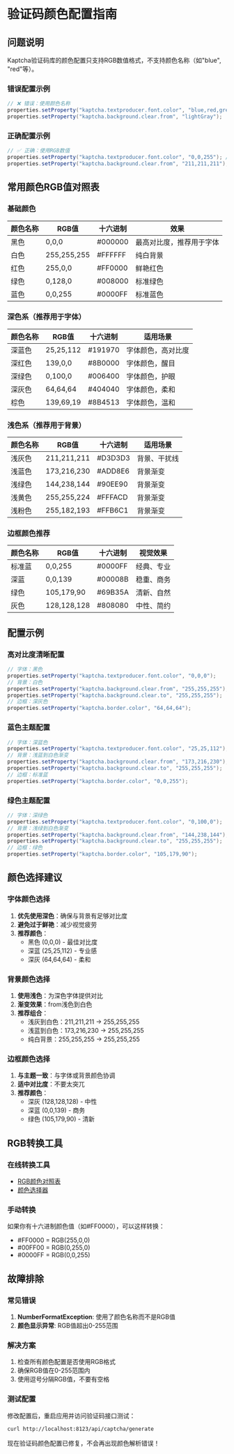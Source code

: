 # 验证码颜色配置指南

## 问题说明

Kaptcha验证码库的颜色配置只支持RGB数值格式，不支持颜色名称（如"blue", "red"等）。

### 错误配置示例
```java
// ❌ 错误：使用颜色名称
properties.setProperty("kaptcha.textproducer.font.color", "blue,red,green");
properties.setProperty("kaptcha.background.clear.from", "lightGray");
```

### 正确配置示例
```java
// ✅ 正确：使用RGB数值
properties.setProperty("kaptcha.textproducer.font.color", "0,0,255"); // 蓝色
properties.setProperty("kaptcha.background.clear.from", "211,211,211"); // 浅灰色
```

## 常用颜色RGB值对照表

### 基础颜色
| 颜色名称 | RGB值 | 十六进制 | 效果 |
|---------|-------|---------|------|
| 黑色 | 0,0,0 | #000000 | 最高对比度，推荐用于字体 |
| 白色 | 255,255,255 | #FFFFFF | 纯白背景 |
| 红色 | 255,0,0 | #FF0000 | 鲜艳红色 |
| 绿色 | 0,128,0 | #008000 | 标准绿色 |
| 蓝色 | 0,0,255 | #0000FF | 标准蓝色 |

### 深色系（推荐用于字体）
| 颜色名称 | RGB值 | 十六进制 | 适用场景 |
|---------|-------|---------|---------|
| 深蓝色 | 25,25,112 | #191970 | 字体颜色，高对比度 |
| 深红色 | 139,0,0 | #8B0000 | 字体颜色，醒目 |
| 深绿色 | 0,100,0 | #006400 | 字体颜色，护眼 |
| 深灰色 | 64,64,64 | #404040 | 字体颜色，柔和 |
| 棕色 | 139,69,19 | #8B4513 | 字体颜色，温和 |

### 浅色系（推荐用于背景）
| 颜色名称 | RGB值 | 十六进制 | 适用场景 |
|---------|-------|---------|---------|
| 浅灰色 | 211,211,211 | #D3D3D3 | 背景、干扰线 |
| 浅蓝色 | 173,216,230 | #ADD8E6 | 背景渐变 |
| 浅绿色 | 144,238,144 | #90EE90 | 背景渐变 |
| 浅黄色 | 255,255,224 | #FFFACD | 背景渐变 |
| 浅粉色 | 255,182,193 | #FFB6C1 | 背景渐变 |

### 边框颜色推荐
| 颜色名称 | RGB值 | 十六进制 | 视觉效果 |
|---------|-------|---------|---------|
| 标准蓝 | 0,0,255 | #0000FF | 经典、专业 |
| 深蓝 | 0,0,139 | #00008B | 稳重、商务 |
| 绿色 | 105,179,90 | #69B35A | 清新、自然 |
| 灰色 | 128,128,128 | #808080 | 中性、简约 |

## 配置示例

### 高对比度清晰配置
```java
// 字体：黑色
properties.setProperty("kaptcha.textproducer.font.color", "0,0,0");
// 背景：白色
properties.setProperty("kaptcha.background.clear.from", "255,255,255");
properties.setProperty("kaptcha.background.clear.to", "255,255,255");
// 边框：深灰色
properties.setProperty("kaptcha.border.color", "64,64,64");
```

### 蓝色主题配置
```java
// 字体：深蓝色
properties.setProperty("kaptcha.textproducer.font.color", "25,25,112");
// 背景：浅蓝到白色渐变
properties.setProperty("kaptcha.background.clear.from", "173,216,230");
properties.setProperty("kaptcha.background.clear.to", "255,255,255");
// 边框：标准蓝
properties.setProperty("kaptcha.border.color", "0,0,255");
```

### 绿色主题配置
```java
// 字体：深绿色
properties.setProperty("kaptcha.textproducer.font.color", "0,100,0");
// 背景：浅绿到白色渐变
properties.setProperty("kaptcha.background.clear.from", "144,238,144");
properties.setProperty("kaptcha.background.clear.to", "255,255,255");
// 边框：绿色
properties.setProperty("kaptcha.border.color", "105,179,90");
```

## 颜色选择建议

### 字体颜色选择
1. **优先使用深色**：确保与背景有足够对比度
2. **避免过于鲜艳**：减少视觉疲劳
3. **推荐颜色**：
   - 黑色 (0,0,0) - 最佳对比度
   - 深蓝 (25,25,112) - 专业感
   - 深灰 (64,64,64) - 柔和

### 背景颜色选择
1. **使用浅色**：为深色字体提供对比
2. **渐变效果**：from浅色到白色
3. **推荐组合**：
   - 浅灰到白色：211,211,211 → 255,255,255
   - 浅蓝到白色：173,216,230 → 255,255,255
   - 纯白背景：255,255,255 → 255,255,255

### 边框颜色选择
1. **与主题一致**：与字体或背景颜色协调
2. **适中对比度**：不要太突兀
3. **推荐颜色**：
   - 深灰 (128,128,128) - 中性
   - 深蓝 (0,0,139) - 商务
   - 绿色 (105,179,90) - 清新

## RGB转换工具

### 在线转换工具
- [RGB颜色对照表](https://www.rapidtables.com/web/color/RGB_Color.html)
- [颜色选择器](https://htmlcolorcodes.com/color-picker/)

### 手动转换
如果你有十六进制颜色值（如#FF0000），可以这样转换：
- #FF0000 = RGB(255,0,0)
- #00FF00 = RGB(0,255,0)
- #0000FF = RGB(0,0,255)

## 故障排除

### 常见错误
1. **NumberFormatException**: 使用了颜色名称而不是RGB值
2. **颜色显示异常**: RGB值超出0-255范围

### 解决方案
1. 检查所有颜色配置是否使用RGB格式
2. 确保RGB值在0-255范围内
3. 使用逗号分隔RGB值，不要有空格

### 测试配置
修改配置后，重启应用并访问验证码接口测试：
```bash
curl http://localhost:8123/api/captcha/generate
```

现在验证码颜色配置已修复，不会再出现颜色解析错误！ 